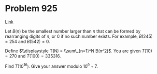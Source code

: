 # Problem 925

[Link](https://projecteuler.net/problem=925)

Let $B(n)$ be the smallest number larger than $n$ that can be formed by rearranging digits of $n$, or $0$ if no such number exists. For example, $B(245) = 254$ and $B(542) = 0$.

Define $\\displaystyle T(N) = \\sum\_{n=1}^N B(n^2)$. You are given $T(10)=270$ and $T(100)=335316$.

Find $T(10^{16})$. Give your answer modulo $10^9 + 7$.